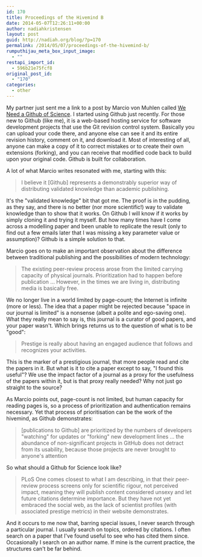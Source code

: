 ```yaml
---
id: 170
title: Proceedings of the Hivemind B
date: 2014-05-07T12:26:11+00:00
author: nadiahkristensen
layout: post
guid: http://nadiah.org/blog/?p=170
permalink: /2014/05/07/proceedings-of-the-hivemind-b/
rumputhijau_meta_box_input_image:
  - ""
restapi_import_id:
  - 596b21e75fcf8
original_post_id:
  - "170"
categories:
  - other
---
```

My partner just sent me a link to a post by Marcio von Muhlen called [We Need a Github of Science](https://marciovm.com/i-want-a-github-of-science.html). I started using Github just recently. For those new to Github (like me), it is a web-based hosting service for software development projects that use the Git revision control system. Basically you can upload your code there, and anyone else can see it and its entire revision history, comment on it, and download it. Most of interesting of all, anyone can make a copy of it to correct mistakes or to create their own extensions (forking), and you can receive that modified code back to build upon your original code. Github is built for collaboration.

A lot of what Marcio writes resonated with me, starting with this:

> I believe it [Github] represents a demonstrably superior way of distributing validated knowledge than academic publishing.

It's the "validated knowledge" bit that got me. The proof is in the pudding, as they say, and there is no better (nor more scientific!) way to validate knowledge than to show that it works. On Github I will know if it works by simply cloning it and trying it myself. But how many times have I come across a modelling paper and been unable to replicate the result (only to find out a few emails later that I was missing a key parameter value or assumption)? Github is a simple solution to that.

Marcio goes on to make an important observation about the difference between traditional publishing and the possibilities of modern technology:

> The existing peer-review process arose from the limited carrying capacity of physical journals. Prioritization had to happen before publication ... However, in the times we are living in, distributing media is basically free.

We no longer live in a world limited by page-count; the Internet is infinite (more or less). The idea that a paper might be rejected because "space in our journal is limited" is a nonsense (albeit a polite and ego-saving one). What they really mean to say is, this journal is a curator of good papers, and your paper wasn't. Which brings returns us to the question of what is to be "good":

> Prestige is really about having an engaged audience that follows and recognizes your activities.

This is the marker of a prestigious journal, that more people read and cite the papers in it. But what is it to cite a paper except to say, "I found this useful"? We use the impact factor of a journal as a proxy for the usefulness of the papers within it, but is that proxy really needed? Why not just go straight to the source?

As Marcio points out, page-count is not limited, but human capacity for reading pages is, so a process of prioritization and authentication remains necessary. Yet that process of prioritisation can be the work of the hivemind, as Github demonstrates:

> [publications to Github] are prioritized by the numbers of developers "watching" for updates or "forking" new development lines ... the abundance of non-significant projects in GitHub does not detract from its usability, because those projects are never brought to anyone's attention

So what should a Github for Science look like?

> PLoS One comes closest to what I am describing, in that their peer-review process screens only for scientific rigour, not perceived impact, meaning they will publish content considered unsexy and let future citations determine importance. But they have not yet embraced the social web, as the lack of scientist profiles (with associated prestige metrics) in their website demonstrates.

And it occurs to me now that, barring special issues, I never search through a particular journal. I usually search on topics, ordered by citations. I often search on a paper that I've found useful to see who has cited them since. Occasionally I search on an author name. If mine is the current practice, the structures can't be far behind.
